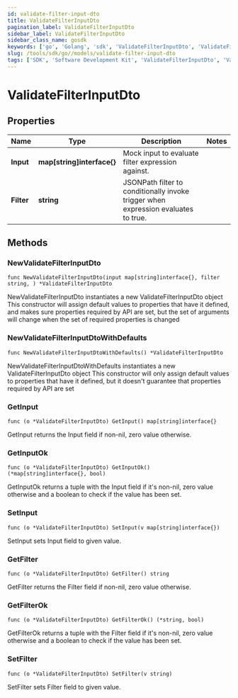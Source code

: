 ```yaml
---
id: validate-filter-input-dto
title: ValidateFilterInputDto
pagination_label: ValidateFilterInputDto
sidebar_label: ValidateFilterInputDto
sidebar_class_name: gosdk
keywords: ['go', 'Golang', 'sdk', 'ValidateFilterInputDto', 'ValidateFilterInputDto'] 
slug: /tools/sdk/go//models/validate-filter-input-dto
tags: ['SDK', 'Software Development Kit', 'ValidateFilterInputDto', 'ValidateFilterInputDto']
---
```


# ValidateFilterInputDto

## Properties

Name | Type | Description | Notes
------------ | ------------- | ------------- | -------------
**Input** | **map[string]interface{}** | Mock input to evaluate filter expression against. | 
**Filter** | **string** | JSONPath filter to conditionally invoke trigger when expression evaluates to true. | 

## Methods

### NewValidateFilterInputDto

`func NewValidateFilterInputDto(input map[string]interface{}, filter string, ) *ValidateFilterInputDto`

NewValidateFilterInputDto instantiates a new ValidateFilterInputDto object
This constructor will assign default values to properties that have it defined,
and makes sure properties required by API are set, but the set of arguments
will change when the set of required properties is changed

### NewValidateFilterInputDtoWithDefaults

`func NewValidateFilterInputDtoWithDefaults() *ValidateFilterInputDto`

NewValidateFilterInputDtoWithDefaults instantiates a new ValidateFilterInputDto object
This constructor will only assign default values to properties that have it defined,
but it doesn't guarantee that properties required by API are set

### GetInput

`func (o *ValidateFilterInputDto) GetInput() map[string]interface{}`

GetInput returns the Input field if non-nil, zero value otherwise.

### GetInputOk

`func (o *ValidateFilterInputDto) GetInputOk() (*map[string]interface{}, bool)`

GetInputOk returns a tuple with the Input field if it's non-nil, zero value otherwise
and a boolean to check if the value has been set.

### SetInput

`func (o *ValidateFilterInputDto) SetInput(v map[string]interface{})`

SetInput sets Input field to given value.


### GetFilter

`func (o *ValidateFilterInputDto) GetFilter() string`

GetFilter returns the Filter field if non-nil, zero value otherwise.

### GetFilterOk

`func (o *ValidateFilterInputDto) GetFilterOk() (*string, bool)`

GetFilterOk returns a tuple with the Filter field if it's non-nil, zero value otherwise
and a boolean to check if the value has been set.

### SetFilter

`func (o *ValidateFilterInputDto) SetFilter(v string)`

SetFilter sets Filter field to given value.



